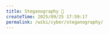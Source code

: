 ```yaml
---
title: Steganography 🔬
createTime: 2025/09/25 17:59:17
permalink: /wiki/cyber/steganography/
---
```

